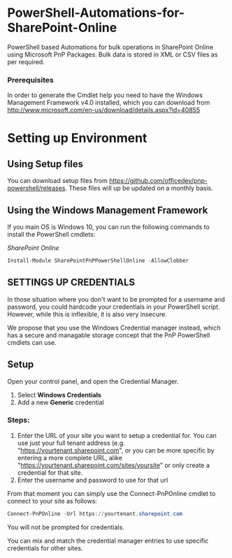 # PowerShell-Automations-for-SharePoint-Online
PowerShell based Automations for bulk operations in SharePoint Online using Microsoft PnP Packages. Bulk data is stored in XML or CSV files as per required. 

### Prerequisites ###
In order to generate the Cmdlet help you need to have the Windows Management Framework v4.0 installed, which you can download from http://www.microsoft.com/en-us/download/details.aspx?id=40855

# Setting up Environment #

## Using Setup files ##
You can download setup files from https://github.com/officedev/pnp-powershell/releases. These files will up be updated on a monthly basis.

## Using the Windows Management Framework ##

If you main OS is Windows 10, you can run the following commands to install the PowerShell cmdlets:

_SharePoint Online_
```powershell
Install-Module SharePointPnPPowerShellOnline -AllowClobber
```

## SETTINGS UP CREDENTIALS ##
In those situation where you don't want to be prompted for a username and password, you could hardcode your credentials in your PowerShell script. However, while this is inflexible, it is also very insecure. 

We propose that you use the Windows Credential manager instead, which has a secure and managable storage concept that the PnP PowerShell cmdlets can use.

## Setup ##
Open your control panel, and open the Credential Manager.

1. Select **Windows Credentials**
2. Add a new **Generic** credential

### Steps: ###

1. Enter the URL of your site you want to setup a credential for. You can use just your full tenant address (e.g. "https://yourtenant.sharepoint.com", or you can be more specific by entering a more complete URL, alike "https://yourtenant.sharepoint.com/sites/yoursite" or only create a credential for that site.
2. Enter the username and password to use for that url

From that moment you can simply use the Connect-PnPOnline cmdlet to connect to your site as follows:

```powershell
Connect-PnPOnline -Url https://yourtenant.sharepoint.com
```

You will not be prompted for credentials.

You can mix and match the credential manager entries to use specific credentials for other sites.
